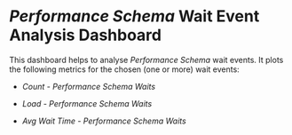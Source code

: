 # *Performance Schema* Wait Event Analysis Dashboard

This dashboard helps to analyse *Performance Schema* wait events. It plots the
following metrics for the chosen (one or more) wait events:


* *Count - Performance Schema Waits*


* *Load - Performance Schema Waits*


* *Avg Wait Time - Performance Schema Waits*

<!-- -*- mode: rst -*- -->
<!-- Tips (tip) -->
<!-- Abbreviations (abbr) -->
<!-- Docker commands (docker) -->
<!-- Graphical interface elements (gui) -->
<!-- Options and parameters (opt) -->
<!-- pmm-admin commands (pmm-admin) -->
<!-- SQL commands (sql) -->
<!-- PMM Dashboards (dbd) -->
<!-- * Text labels -->
<!-- Special headings (h) -->
<!-- Status labels (status) -->
